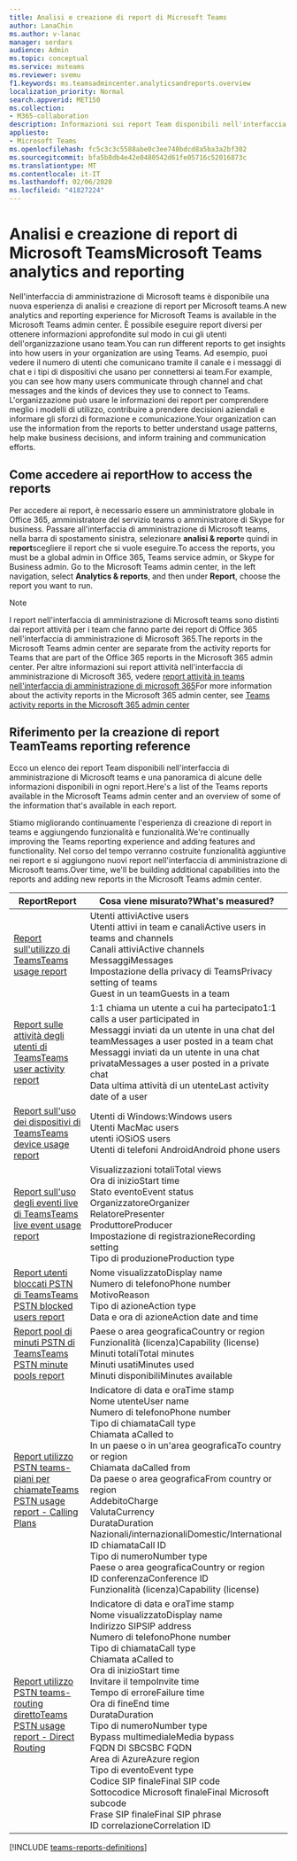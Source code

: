 ```yaml
---
title: Analisi e creazione di report di Microsoft Teams
author: LanaChin
ms.author: v-lanac
manager: serdars
audience: Admin
ms.topic: conceptual
ms.service: msteams
ms.reviewer: svemu
f1.keywords: ms.teamsadmincenter.analyticsandreports.overview
localization_priority: Normal
search.appverid: MET150
ms.collection:
- M365-collaboration
description: Informazioni sui report Team disponibili nell'interfaccia di amministrazione di Microsoft teams.
appliesto:
- Microsoft Teams
ms.openlocfilehash: fc5c3c3c5588abe0c3ee748bdcd8a5ba3a2bf302
ms.sourcegitcommit: bfa5b8db4e42e0480542d61fe05716c52016873c
ms.translationtype: MT
ms.contentlocale: it-IT
ms.lasthandoff: 02/06/2020
ms.locfileid: "41827224"
---
```

# <a name="microsoft-teams-analytics-and-reporting"></a><span data-ttu-id="63319-103">Analisi e creazione di report di Microsoft Teams</span><span class="sxs-lookup"><span data-stu-id="63319-103">Microsoft Teams analytics and reporting</span></span>

<span data-ttu-id="63319-104">Nell'interfaccia di amministrazione di Microsoft teams è disponibile una nuova esperienza di analisi e creazione di report per Microsoft teams.</span><span class="sxs-lookup"><span data-stu-id="63319-104">A new analytics and reporting experience for Microsoft Teams is available in the Microsoft Teams admin center.</span></span> <span data-ttu-id="63319-105">È possibile eseguire report diversi per ottenere informazioni approfondite sul modo in cui gli utenti dell'organizzazione usano team.</span><span class="sxs-lookup"><span data-stu-id="63319-105">You can run different reports to get insights into how users in your organization are using Teams.</span></span> <span data-ttu-id="63319-106">Ad esempio, puoi vedere il numero di utenti che comunicano tramite il canale e i messaggi di chat e i tipi di dispositivi che usano per connettersi ai team.</span><span class="sxs-lookup"><span data-stu-id="63319-106">For example, you can see how many users communicate through channel and chat messages and the kinds of devices they use to connect to Teams.</span></span> <span data-ttu-id="63319-107">L'organizzazione può usare le informazioni dei report per comprendere meglio i modelli di utilizzo, contribuire a prendere decisioni aziendali e informare gli sforzi di formazione e comunicazione.</span><span class="sxs-lookup"><span data-stu-id="63319-107">Your organization can use the information from the reports to better understand usage patterns, help make business decisions, and inform training and communication efforts.</span></span>

## <a name="how-to-access-the-reports"></a><span data-ttu-id="63319-108">Come accedere ai report</span><span class="sxs-lookup"><span data-stu-id="63319-108">How to access the reports</span></span>

<span data-ttu-id="63319-109">Per accedere ai report, è necessario essere un amministratore globale in Office 365, amministratore del servizio teams o amministratore di Skype for business.  Passare all'interfaccia di amministrazione di Microsoft teams, nella barra di spostamento sinistra, selezionare **analisi & report**e quindi in **report**scegliere il report che si vuole eseguire.</span><span class="sxs-lookup"><span data-stu-id="63319-109">To access the reports, you must be a global admin in Office 365, Teams service admin, or Skype for Business admin.  Go to the Microsoft Teams admin center, in the left navigation, select **Analytics & reports**, and then under **Report**, choose the report you want to run.</span></span>

> [!NOTE]
> <span data-ttu-id="63319-110">I report nell'interfaccia di amministrazione di Microsoft teams sono distinti dai report attività per i team che fanno parte dei report di Office 365 nell'interfaccia di amministrazione di Microsoft 365.</span><span class="sxs-lookup"><span data-stu-id="63319-110">The reports in the Microsoft Teams admin center are separate from the activity reports for Teams that are part of the Office 365 reports in the Microsoft 365 admin center.</span></span> <span data-ttu-id="63319-111">Per altre informazioni sui report attività nell'interfaccia di amministrazione di Microsoft 365, vedere [report attività in teams nell'interfaccia di amministrazione di microsoft 365](../teams-activity-reports.md)</span><span class="sxs-lookup"><span data-stu-id="63319-111">For more information about the activity reports in the Microsoft 365 admin center, see [Teams activity reports in the Microsoft 365 admin center](../teams-activity-reports.md)</span></span>

## <a name="teams-reporting-reference"></a><span data-ttu-id="63319-112">Riferimento per la creazione di report Team</span><span class="sxs-lookup"><span data-stu-id="63319-112">Teams reporting reference</span></span>

<span data-ttu-id="63319-113">Ecco un elenco dei report Team disponibili nell'interfaccia di amministrazione di Microsoft teams e una panoramica di alcune delle informazioni disponibili in ogni report.</span><span class="sxs-lookup"><span data-stu-id="63319-113">Here's a list of the Teams reports available in the Microsoft Teams admin center and an overview of some of the information that's available in each report.</span></span>

<span data-ttu-id="63319-114">Stiamo migliorando continuamente l'esperienza di creazione di report in teams e aggiungendo funzionalità e funzionalità.</span><span class="sxs-lookup"><span data-stu-id="63319-114">We're continually improving the Teams reporting experience and adding features and functionality.</span></span> <span data-ttu-id="63319-115">Nel corso del tempo verranno costruite funzionalità aggiuntive nei report e si aggiungono nuovi report nell'interfaccia di amministrazione di Microsoft teams.</span><span class="sxs-lookup"><span data-stu-id="63319-115">Over time, we'll be building additional capabilities into the reports and adding new reports in the Microsoft Teams admin center.</span></span>

|<span data-ttu-id="63319-116">Report</span><span class="sxs-lookup"><span data-stu-id="63319-116">Report</span></span>  |<span data-ttu-id="63319-117">Cosa viene misurato?</span><span class="sxs-lookup"><span data-stu-id="63319-117">What's measured?</span></span> |
|---------|---------|
|[<span data-ttu-id="63319-118">Report sull'utilizzo di Teams</span><span class="sxs-lookup"><span data-stu-id="63319-118">Teams usage report</span></span>](teams-usage-report.md)  |  <span data-ttu-id="63319-119">Utenti attivi</span><span class="sxs-lookup"><span data-stu-id="63319-119">Active users</span></span><br/><span data-ttu-id="63319-120">Utenti attivi in team e canali</span><span class="sxs-lookup"><span data-stu-id="63319-120">Active users in teams and channels</span></span><br/><span data-ttu-id="63319-121">Canali attivi</span><span class="sxs-lookup"><span data-stu-id="63319-121">Active channels</span></span><br/><span data-ttu-id="63319-122">Messaggi</span><span class="sxs-lookup"><span data-stu-id="63319-122">Messages</span></span><br/><span data-ttu-id="63319-123">Impostazione della privacy di Teams</span><span class="sxs-lookup"><span data-stu-id="63319-123">Privacy setting of  teams</span></span><br/><span data-ttu-id="63319-124">Guest in un team</span><span class="sxs-lookup"><span data-stu-id="63319-124">Guests in a team</span></span>   |
|[<span data-ttu-id="63319-125">Report sulle attività degli utenti di Teams</span><span class="sxs-lookup"><span data-stu-id="63319-125">Teams user activity report</span></span>](user-activity-report.md)  |  <span data-ttu-id="63319-126">1:1 chiama un utente a cui ha partecipato</span><span class="sxs-lookup"><span data-stu-id="63319-126">1:1 calls a user participated in</span></span><br/><span data-ttu-id="63319-127">Messaggi inviati da un utente in una chat del team</span><span class="sxs-lookup"><span data-stu-id="63319-127">Messages a user posted in a team chat</span></span><br/><span data-ttu-id="63319-128">Messaggi inviati da un utente in una chat privata</span><span class="sxs-lookup"><span data-stu-id="63319-128">Messages a user posted in a private chat</span></span><br/><span data-ttu-id="63319-129">Data ultima attività di un utente</span><span class="sxs-lookup"><span data-stu-id="63319-129">Last activity date of a user</span></span>     |
|[<span data-ttu-id="63319-130">Report sull'uso dei dispositivi di Teams</span><span class="sxs-lookup"><span data-stu-id="63319-130">Teams device usage report</span></span>](device-usage-report.md)   |  <span data-ttu-id="63319-131">Utenti di Windows:</span><span class="sxs-lookup"><span data-stu-id="63319-131">Windows users</span></span><br/><span data-ttu-id="63319-132">Utenti Mac</span><span class="sxs-lookup"><span data-stu-id="63319-132">Mac users</span></span><br/><span data-ttu-id="63319-133">utenti iOS</span><span class="sxs-lookup"><span data-stu-id="63319-133">iOS users</span></span><br/><span data-ttu-id="63319-134">Utenti di telefoni Android</span><span class="sxs-lookup"><span data-stu-id="63319-134">Android phone users</span></span>     |
|[<span data-ttu-id="63319-135">Report sull'uso degli eventi live di Teams</span><span class="sxs-lookup"><span data-stu-id="63319-135">Teams live event usage report</span></span>](teams-live-event-usage-report.md)   |  <span data-ttu-id="63319-136">Visualizzazioni totali</span><span class="sxs-lookup"><span data-stu-id="63319-136">Total views</span></span><br><span data-ttu-id="63319-137">Ora di inizio</span><span class="sxs-lookup"><span data-stu-id="63319-137">Start time</span></span><br><span data-ttu-id="63319-138">Stato evento</span><span class="sxs-lookup"><span data-stu-id="63319-138">Event status</span></span><br><span data-ttu-id="63319-139">Organizzatore</span><span class="sxs-lookup"><span data-stu-id="63319-139">Organizer</span></span><br><span data-ttu-id="63319-140">Relatore</span><span class="sxs-lookup"><span data-stu-id="63319-140">Presenter</span></span><br><span data-ttu-id="63319-141">Produttore</span><span class="sxs-lookup"><span data-stu-id="63319-141">Producer</span></span><br><span data-ttu-id="63319-142">Impostazione di registrazione</span><span class="sxs-lookup"><span data-stu-id="63319-142">Recording setting</span></span><br><span data-ttu-id="63319-143">Tipo di produzione</span><span class="sxs-lookup"><span data-stu-id="63319-143">Production type</span></span>    |
|[<span data-ttu-id="63319-144">Report utenti bloccati PSTN di Teams</span><span class="sxs-lookup"><span data-stu-id="63319-144">Teams PSTN blocked users report</span></span>](pstn-blocked-users-report.md)   |  <span data-ttu-id="63319-145">Nome visualizzato</span><span class="sxs-lookup"><span data-stu-id="63319-145">Display name</span></span><br><span data-ttu-id="63319-146">Numero di telefono</span><span class="sxs-lookup"><span data-stu-id="63319-146">Phone number</span></span><br><span data-ttu-id="63319-147">Motivo</span><span class="sxs-lookup"><span data-stu-id="63319-147">Reason</span></span><br><span data-ttu-id="63319-148">Tipo di azione</span><span class="sxs-lookup"><span data-stu-id="63319-148">Action type</span></span><br><span data-ttu-id="63319-149">Data e ora di azione</span><span class="sxs-lookup"><span data-stu-id="63319-149">Action date and time</span></span>   |
|[<span data-ttu-id="63319-150">Report pool di minuti PSTN di Teams</span><span class="sxs-lookup"><span data-stu-id="63319-150">Teams PSTN minute pools report</span></span>](pstn-minute-pools-report.md) |  <span data-ttu-id="63319-151">Paese o area geografica</span><span class="sxs-lookup"><span data-stu-id="63319-151">Country or region</span></span><br><span data-ttu-id="63319-152">Funzionalità (licenza)</span><span class="sxs-lookup"><span data-stu-id="63319-152">Capability (license)</span></span> <br><span data-ttu-id="63319-153">Minuti totali</span><span class="sxs-lookup"><span data-stu-id="63319-153">Total minutes</span></span><br><span data-ttu-id="63319-154">Minuti usati</span><span class="sxs-lookup"><span data-stu-id="63319-154">Minutes used</span></span><br><span data-ttu-id="63319-155">Minuti disponibili</span><span class="sxs-lookup"><span data-stu-id="63319-155">Minutes available</span></span>|
|[<span data-ttu-id="63319-156">Report utilizzo PSTN teams-piani per chiamate</span><span class="sxs-lookup"><span data-stu-id="63319-156">Teams PSTN usage report - Calling Plans</span></span>](pstn-usage-report.md#calling-plans)|  <span data-ttu-id="63319-157">Indicatore di data e ora</span><span class="sxs-lookup"><span data-stu-id="63319-157">Time stamp</span></span><br><span data-ttu-id="63319-158">Nome utente</span><span class="sxs-lookup"><span data-stu-id="63319-158">User name</span></span><br><span data-ttu-id="63319-159">Numero di telefono</span><span class="sxs-lookup"><span data-stu-id="63319-159">Phone number</span></span><br><span data-ttu-id="63319-160">Tipo di chiamata</span><span class="sxs-lookup"><span data-stu-id="63319-160">Call type</span></span> <br><span data-ttu-id="63319-161">Chiamata a</span><span class="sxs-lookup"><span data-stu-id="63319-161">Called to</span></span><br><span data-ttu-id="63319-162">In un paese o in un'area geografica</span><span class="sxs-lookup"><span data-stu-id="63319-162">To country or region</span></span> <br><span data-ttu-id="63319-163">Chiamata da</span><span class="sxs-lookup"><span data-stu-id="63319-163">Called from</span></span> <br><span data-ttu-id="63319-164">Da paese o area geografica</span><span class="sxs-lookup"><span data-stu-id="63319-164">From country or region</span></span><br><span data-ttu-id="63319-165">Addebito</span><span class="sxs-lookup"><span data-stu-id="63319-165">Charge</span></span><br><span data-ttu-id="63319-166">Valuta</span><span class="sxs-lookup"><span data-stu-id="63319-166">Currency</span></span><br><span data-ttu-id="63319-167">Durata</span><span class="sxs-lookup"><span data-stu-id="63319-167">Duration</span></span><br><span data-ttu-id="63319-168">Nazionali/internazionali</span><span class="sxs-lookup"><span data-stu-id="63319-168">Domestic/International</span></span><br><span data-ttu-id="63319-169">ID chiamata</span><span class="sxs-lookup"><span data-stu-id="63319-169">Call ID</span></span><br><span data-ttu-id="63319-170">Tipo di numero</span><span class="sxs-lookup"><span data-stu-id="63319-170">Number type</span></span><br><span data-ttu-id="63319-171">Paese o area geografica</span><span class="sxs-lookup"><span data-stu-id="63319-171">Country or region</span></span><br><span data-ttu-id="63319-172">ID conferenza</span><span class="sxs-lookup"><span data-stu-id="63319-172">Conference ID</span></span><br><span data-ttu-id="63319-173">Funzionalità (licenza)</span><span class="sxs-lookup"><span data-stu-id="63319-173">Capability (license)</span></span>|
|[<span data-ttu-id="63319-174">Report utilizzo PSTN teams-routing diretto</span><span class="sxs-lookup"><span data-stu-id="63319-174">Teams PSTN usage report - Direct Routing</span></span>](pstn-usage-report.md#direct-routing)  |  <span data-ttu-id="63319-175">Indicatore di data e ora</span><span class="sxs-lookup"><span data-stu-id="63319-175">Time stamp</span></span><br><span data-ttu-id="63319-176">Nome visualizzato</span><span class="sxs-lookup"><span data-stu-id="63319-176">Display name</span></span><br><span data-ttu-id="63319-177">Indirizzo SIP</span><span class="sxs-lookup"><span data-stu-id="63319-177">SIP address</span></span><br><span data-ttu-id="63319-178">Numero di telefono</span><span class="sxs-lookup"><span data-stu-id="63319-178">Phone number</span></span> <br><span data-ttu-id="63319-179">Tipo di chiamata</span><span class="sxs-lookup"><span data-stu-id="63319-179">Call type</span></span><br><span data-ttu-id="63319-180">Chiamata a</span><span class="sxs-lookup"><span data-stu-id="63319-180">Called to</span></span><br><span data-ttu-id="63319-181">Ora di inizio</span><span class="sxs-lookup"><span data-stu-id="63319-181">Start time</span></span><br><span data-ttu-id="63319-182">Invitare il tempo</span><span class="sxs-lookup"><span data-stu-id="63319-182">Invite time</span></span><br><span data-ttu-id="63319-183">Tempo di errore</span><span class="sxs-lookup"><span data-stu-id="63319-183">Failure time</span></span><br><span data-ttu-id="63319-184">Ora di fine</span><span class="sxs-lookup"><span data-stu-id="63319-184">End time</span></span><br><span data-ttu-id="63319-185">Durata</span><span class="sxs-lookup"><span data-stu-id="63319-185">Duration</span></span><br><span data-ttu-id="63319-186">Tipo di numero</span><span class="sxs-lookup"><span data-stu-id="63319-186">Number type</span></span><br><span data-ttu-id="63319-187">Bypass multimediale</span><span class="sxs-lookup"><span data-stu-id="63319-187">Media bypass</span></span><br><span data-ttu-id="63319-188">FQDN DI SBC</span><span class="sxs-lookup"><span data-stu-id="63319-188">SBC FQDN</span></span><br><span data-ttu-id="63319-189">Area di Azure</span><span class="sxs-lookup"><span data-stu-id="63319-189">Azure region</span></span><br><span data-ttu-id="63319-190">Tipo di evento</span><span class="sxs-lookup"><span data-stu-id="63319-190">Event type</span></span><br><span data-ttu-id="63319-191">Codice SIP finale</span><span class="sxs-lookup"><span data-stu-id="63319-191">Final SIP code</span></span><br><span data-ttu-id="63319-192">Sottocodice Microsoft finale</span><span class="sxs-lookup"><span data-stu-id="63319-192">Final Microsoft subcode</span></span><br><span data-ttu-id="63319-193">Frase SIP finale</span><span class="sxs-lookup"><span data-stu-id="63319-193">Final SIP phrase</span></span><br><span data-ttu-id="63319-194">ID correlazione</span><span class="sxs-lookup"><span data-stu-id="63319-194">Correlation ID</span></span>  |

[!INCLUDE [teams-reports-definitions](../includes/teams-reports-definitions.md)]
